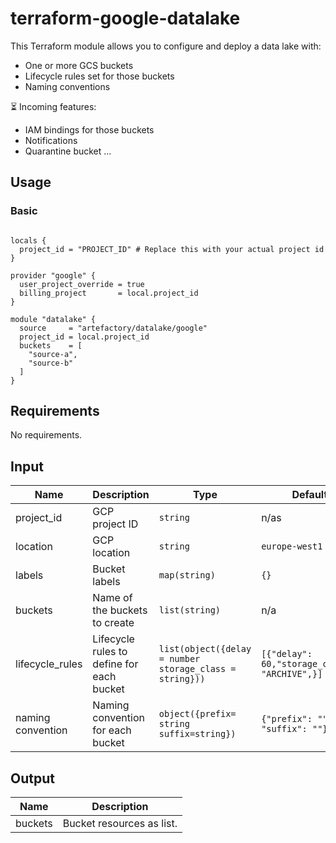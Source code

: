 # terraform-google-datalake

This Terraform module allows you to configure and deploy a data lake with:
- One or more GCS buckets
- Lifecycle rules set for those buckets
- Naming conventions

⏳ Incoming features:
- IAM bindings for those buckets
- Notifications
- Quarantine bucket
...

## Usage

### Basic

```hcl

locals {
  project_id = "PROJECT_ID" # Replace this with your actual project id
}

provider "google" {
  user_project_override = true
  billing_project       = local.project_id
}

module "datalake" {
  source     = "artefactory/datalake/google"
  project_id = local.project_id
  buckets    = [
    "source-a",
    "source-b"
  ]
}

```

## Requirements

No requirements.


## Input

| Name | Description | Type | Default | Required |
|------|-------------|------|---------|----------|
| project_id | GCP project ID | `string` | n/as | yes |
| location  | GCP location  | `string` | `europe-west1`  | no |
| labels | Bucket labels | `map(string)` | `{}` | no |
| buckets | Name of the buckets to create | `list(string)`  | n/a | yes |
| lifecycle_rules | Lifecycle rules to define for each bucket | `list(object({delay = number storage_class = string})) ` | `[{"delay": 60,"storage_class": "ARCHIVE",}] ` | no |
| naming convention | Naming convention for each bucket | `object({prefix= string suffix=string})` | `{"prefix": "", "suffix": ""}` | no |


## Output

| Name    | Description               |
|---------|---------------------------|
| buckets | Bucket resources as list. |


